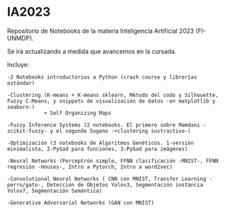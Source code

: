 # IA2023

Repositorio de Notebooks de la materia Inteligencia Artificial 2023 (FI-UNMDP).

Se irá actualizando a medida que avancemos en la cursada. 


Incluye:

    -2 Notebooks introductorios a Python (crash course y librerías estándar)
    
    -Clustering (K-means + K-means sklearn, Método del codo y Silhouette, Fuzzy C-Means, y snippets de visualización de datos -en matplotlib y seaborn-)
                + Self Organizing Maps
    
    -Fuzzy Inference Systems (2 notebooks. El primero sobre Mamdani -scikit-fuzzy- y el segundo Sugeno -+clustering sustractivo-)
    
    -Optimización (3 notebooks de Algoritmos Genéticos. 1-versión minimalista, 2-PyGad para funciones, 3-PyGad para imágenes)

    -Neural Networks (Perceptrón simple, FFNN clasificación -MNIST-, FFNN regresión -Houses-, Intro a Pytorch, Intro a word2vec)

    -Convolutional Neural Networks ( CNN con MNIST, Transfer Learning -perro/gato-, Detección de Objetos Yolov3, Segmentación instancia Yolov7, Segmentación Semántica)

    -Generative Adversarial Networks (GAN con MNIST)

